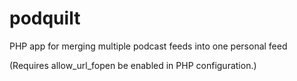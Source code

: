 # podquilt
PHP app for merging multiple podcast feeds into one personal feed

(Requires allow_url_fopen be enabled in PHP configuration.)

